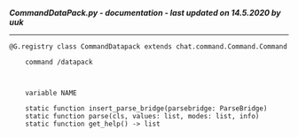 ***CommandDataPack.py - documentation - last updated on 14.5.2020 by uuk***
___

    @G.registry class CommandDatapack extends chat.command.Command.Command
        
        command /datapack
        


        variable NAME

        static function insert_parse_bridge(parsebridge: ParseBridge)
        static function parse(cls, values: list, modes: list, info)
        static function get_help() -> list